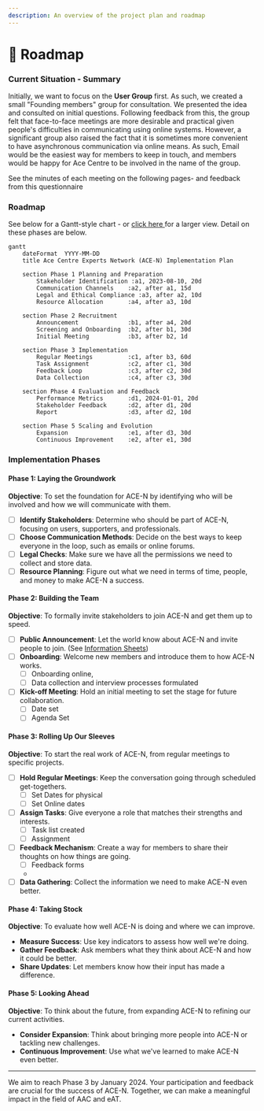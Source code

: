 ```yaml
---
description: An overview of the project plan and roadmap
---
```


# 📅 Roadmap



### Current Situation - Summary

Initially, we want to focus on the **User Group** first. As such, we created a small "Founding members" group for consultation. We presented the idea and consulted on initial questions.  Following feedback from this, the group felt that face-to-face meetings are more desirable and practical given people's difficulties in communicating using online systems. However, a significant group also raised the fact that it is sometimes more convenient to have asynchronous communication via online means. As such, Email would be the easiest way for members to keep in touch, and members would be happy for Ace Centre to be involved in the name of the group.&#x20;

See the minutes of each meeting on the following pages- and feedback from this questionnaire

### Roadmap

See below for a Gantt-style chart - or [click here ](https://mermaid.ink/img/pako:eNqFkk9r3DAQxb\_KoJMXbFhrNyn4VrJpobBJSdpDwJepNV6L6I-xpCZLyHfvaL1QbwvtnIw076f3xvMmOq9INOKALsbWAZfCSJ\_8ZDEC7HbVfl89Pc03UUdD8OBRWRzB9\_CxI7ghFyeC29eRphjmRnrtTFIU4IXoWeExgFxLWdV1JdfcMTcF6qL2Dr4HmuDz5NM4n-e6tagN9N4Y\_6LdAXoi9QO7Z-A2p6CGRTXKOyoB6xLyG7KSsoRa\_YbdDKinAMjCbPgboQVLFKEY8WjZ\_ukq6INL4wou0MgWfzIcOAxT5aZac4ZNCZsF\_-uAgdgTj4BB2S6P5hQICn7wjGxOs6XAYuwjR56R2\_UF6Rh0hwb2bC-DinujBrSXrs4sOAO3C-DmMvnfvEef4vBP3NUCt\_0Tl4PKRdDiDvM\_RLM6QVhyvZBf\_SdegOJLcrRqcvOHhZAhknWiFJZ4EbXiDX3LnFbEgSy1ouFPRT0mE1vRunduxRT949F1oolTolKkMW\_yTuNhQjsfvv8CDenZaQ?type=png)for a larger view. Detail on these phases are below.&#x20;

```mermaid
gantt
    dateFormat  YYYY-MM-DD
    title Ace Centre Experts Network (ACE-N) Implementation Plan

    section Phase 1 Planning and Preparation
		Stakeholder Identification :a1, 2023-08-10, 20d
		Communication Channels    :a2, after a1, 15d
		Legal and Ethical Compliance :a3, after a2, 10d
		Resource Allocation       :a4, after a3, 10d

    section Phase 2 Recruitment
		Announcement              :b1, after a4, 20d
		Screening and Onboarding  :b2, after b1, 30d
		Initial Meeting           :b3, after b2, 1d

    section Phase 3 Implementation
		Regular Meetings          :c1, after b3, 60d
		Task Assignment           :c2, after c1, 30d
		Feedback Loop             :c3, after c2, 30d
		Data Collection           :c4, after c3, 30d

    section Phase 4 Evaluation and Feedback
		Performance Metrics       :d1, 2024-01-01, 20d
		Stakeholder Feedback      :d2, after d1, 20d
		Report                    :d3, after d2, 10d

    section Phase 5 Scaling and Evolution
		Expansion                 :e1, after d3, 30d
		Continuous Improvement    :e2, after e1, 30d

```

### Implementation Phases

#### Phase 1: Laying the Groundwork

**Objective**: To set the foundation for ACE-N by identifying who will be involved and how we will communicate with them.

* [ ] **Identify Stakeholders**: Determine who should be part of ACE-N, focusing on users, supporters, and professionals.
* [ ] **Choose Communication Methods**: Decide on the best ways to keep everyone in the loop, such as emails or online forums.
* [ ] **Legal Checks**: Make sure we have all the permissions we need to collect and store data.
* [ ] **Resource Planning**: Figure out what we need in terms of time, people, and money to make ACE-N a success.

#### Phase 2: Building the Team

**Objective**: To formally invite stakeholders to join ACE-N and get them up to speed.

* [ ] **Public Announcement**: Let the world know about ACE-N and invite people to join. (See [Information Sheets](../users/information-sheets.md))
* [ ] **Onboarding**: Welcome new members and introduce them to how ACE-N works.
  * [ ] Onboarding online,&#x20;
  * [ ] Data collection and interview processes formulated
* [ ] **Kick-off Meeting**: Hold an initial meeting to set the stage for future collaboration.
  * [ ] Date set
  * [ ] Agenda Set

#### Phase 3: Rolling Up Our Sleeves

**Objective**: To start the real work of ACE-N, from regular meetings to specific projects.

* [ ] **Hold Regular Meetings**: Keep the conversation going through scheduled get-togethers.
  * [ ] Set Dates for physical
  * [ ] Set Online dates
* [ ] **Assign Tasks**: Give everyone a role that matches their strengths and interests.
  * [ ] Task list created
  * [ ] Assignment
* [ ] **Feedback Mechanism**: Create a way for members to share their thoughts on how things are going.
  * [ ] Feedback forms
  *
* [ ] **Data Gathering**: Collect the information we need to make ACE-N even better.

#### Phase 4: Taking Stock

**Objective**: To evaluate how well ACE-N is doing and where we can improve.

* **Measure Success**: Use key indicators to assess how well we're doing.
* **Gather Feedback**: Ask members what they think about ACE-N and how it could be better.
* **Share Updates**: Let members know how their input has made a difference.

#### Phase 5: Looking Ahead

**Objective**: To think about the future, from expanding ACE-N to refining our current activities.

* **Consider Expansion**: Think about bringing more people into ACE-N or tackling new challenges.
* **Continuous Improvement**: Use what we've learned to make ACE-N even better.

***

We aim to reach Phase 3 by January 2024. Your participation and feedback are crucial for the success of ACE-N. Together, we can make a meaningful impact in the field of AAC and eAT.
